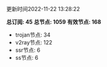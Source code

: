 更新时间2022-11-22 13:28:22

**总订阅: 45**
**总节点: 1059**
**有效节点: 168**
- trojan节点: 34
- v2ray节点: 122
- ssr节点: 6
- ss节点: 6
